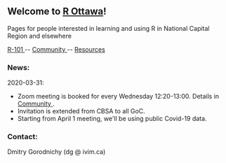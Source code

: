 <!-- # r-ottawa [https://IVI-M.github.io/r-ottawa/](https://IVI-M.github.io/r-ottawa/)
R Ottawa: Learning and using R together in National Capital Region - Resouces for weekly meet-ups -->


## Welcome to [R Ottawa](https://ivi-m.github.io/r-ottawa/)! 
Pages for people interested in learning and using R in National Capital Region and elsewhere

<!-- 
[ [R-101 (beginners)] ](r101.md) [ [Weekly meet-up] ](weekly.md)
[ [Resources] ](get.md)  
[ [Tools, Tricks, Tips] ](ttt.md) 
[[Community]](community.md) [ [About] ](about.md)
-->

[ R-101 ](r101.md) -- [ Community ](community.md) -- [ Resources ](resources.md)  


### News:   
2020-03-31:    
- Zoom meeting is booked for every Wednesday 12:20-13:00. Details in [ Community ](community.md).
- Invitation is extended from CBSA to all GoC.  
- Starting from April 1 meeting, we'll be using public Covid-19 data.



### Contact:

Dmitry Gorodnichy  (dg @ ivim.ca)
<!-- Questions/comments: dg@ivim.ca (dmitry@gorodnichy.ca) or via gcconnex.ca -->
